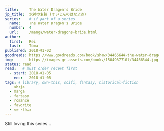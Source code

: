 ```yaml
---
title:     The Water Dragon's Bride
jp_title:  水神の生贄 (すいじんのはなよめ)
series:    # if part of a series
  name:    The Water Dragon's Bride
  number:  4
  url:     /manga/water-dragons-bride.html
author: 
  first:   Rei 
  last:    Tōma
published: 2018-01-02 
goodreads: https://www.goodreads.com/book/show/34466644-the-water-dragon-s-bride-vol-4
img:       https://images.gr-assets.com/books/1504937710l/34466644.jpg
status: read
read:   # must order recent first
  - start: 2018-01-05  
    end:   2018-01-05 
tags: # library, own-this, scifi, fantasy, historical-fiction
  - shojo
  - manga
  - fantasy
  - romance
  - favorite
  - own-this
---
```


Still loving this series...

